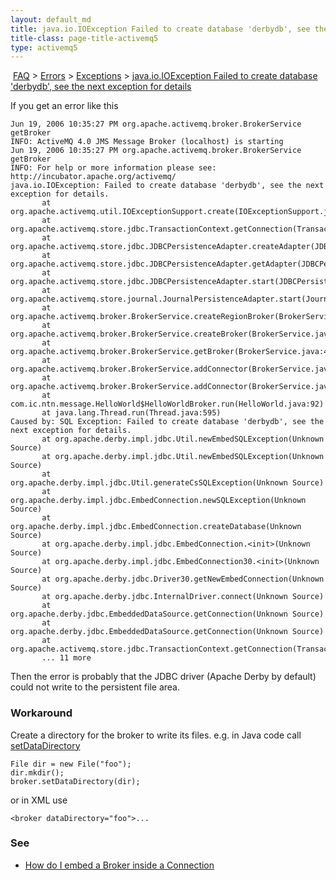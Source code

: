 ```yaml
---
layout: default_md
title: java.io.IOException Failed to create database 'derbydb', see the next exception for details 
title-class: page-title-activemq5
type: activemq5
---
```


 [FAQ](faq) > [Errors](errors) > [Exceptions](exceptions) > [java.io.IOException Failed to create database 'derbydb', see the next exception for details](javaioioexception-failed-to-create-database-derbydb-see-the-next-exception-for-details)


If you get an error like this
```
Jun 19, 2006 10:35:27 PM org.apache.activemq.broker.BrokerService getBroker
INFO: ActiveMQ 4.0 JMS Message Broker (localhost) is starting
Jun 19, 2006 10:35:27 PM org.apache.activemq.broker.BrokerService getBroker
INFO: For help or more information please see: http://incubator.apache.org/activemq/
java.io.IOException: Failed to create database 'derbydb', see the next exception for details.
       at org.apache.activemq.util.IOExceptionSupport.create(IOExceptionSupport.java:42)
       at org.apache.activemq.store.jdbc.TransactionContext.getConnection(TransactionContext.java:58)
       at org.apache.activemq.store.jdbc.JDBCPersistenceAdapter.createAdapter(JDBCPersistenceAdapter.java:229)
       at org.apache.activemq.store.jdbc.JDBCPersistenceAdapter.getAdapter(JDBCPersistenceAdapter.java:213)
       at org.apache.activemq.store.jdbc.JDBCPersistenceAdapter.start(JDBCPersistenceAdapter.java:139)
       at org.apache.activemq.store.journal.JournalPersistenceAdapter.start(JournalPersistenceAdapter.java:215)
       at org.apache.activemq.broker.BrokerService.createRegionBroker(BrokerService.java:930)
       at org.apache.activemq.broker.BrokerService.createBroker(BrokerService.java:888)
       at org.apache.activemq.broker.BrokerService.getBroker(BrokerService.java:458)
       at org.apache.activemq.broker.BrokerService.addConnector(BrokerService.java:143)
       at org.apache.activemq.broker.BrokerService.addConnector(BrokerService.java:133)
       at com.ic.ntn.message.HelloWorld$HelloWorldBroker.run(HelloWorld.java:92)
       at java.lang.Thread.run(Thread.java:595)
Caused by: SQL Exception: Failed to create database 'derbydb', see the next exception for details.
       at org.apache.derby.impl.jdbc.Util.newEmbedSQLException(Unknown Source)
       at org.apache.derby.impl.jdbc.Util.newEmbedSQLException(Unknown Source)
       at org.apache.derby.impl.jdbc.Util.generateCsSQLException(Unknown Source)
       at org.apache.derby.impl.jdbc.EmbedConnection.newSQLException(Unknown Source)
       at org.apache.derby.impl.jdbc.EmbedConnection.createDatabase(Unknown Source)
       at org.apache.derby.impl.jdbc.EmbedConnection.<init>(Unknown Source)
       at org.apache.derby.impl.jdbc.EmbedConnection30.<init>(Unknown Source)
       at org.apache.derby.jdbc.Driver30.getNewEmbedConnection(Unknown Source)
       at org.apache.derby.jdbc.InternalDriver.connect(Unknown Source)
       at org.apache.derby.jdbc.EmbeddedDataSource.getConnection(Unknown Source)
       at org.apache.derby.jdbc.EmbeddedDataSource.getConnection(Unknown Source)
       at org.apache.activemq.store.jdbc.TransactionContext.getConnection(TransactionContext.java:54)
       ... 11 more
```
Then the error is probably that the JDBC driver (Apache Derby by default) could not write to the persistent file area.

### Workaround

Create a directory for the broker to write its files. e.g. in Java code call [setDataDirectory](http://incubator.apache.org/activemq/maven/activemq-core/apidocs/org/apache/activemq/broker/BrokerService.html#setDataDirectory(java.io.File))
```
File dir = new File("foo");
dir.mkdir();
broker.setDataDirectory(dir);
```
or in XML use
```
<broker dataDirectory="foo">...
```

### See

*   [How do I embed a Broker inside a Connection](how-do-i-embed-a-broker-inside-a-connection)

